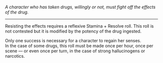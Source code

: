 _A character who has taken drugs, willingly or not, must fight off the effects of the drug._

---

Resisting the effects requires a reflexive Stamina + Resolve roll. This roll is not contested but it is modified by the potency of the drug ingested.

Only one success is necessary for a character to regain her senses.\
In the case of some drugs, this roll must be made once per hour, once per scene — or even once per turn, in the case of strong hallucinogens or narcotics.